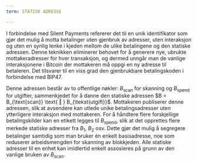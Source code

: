 ```yaml
---
term: STATISK ADRESSE

---
```

I forbindelse med Silent Payments refererer det til en unik identifikator som gjør det mulig å motta betalinger uten gjenbruk av adresser, uten interaksjon og uten en synlig lenke i kjeden mellom de ulike betalingene og den statiske adressen. Denne teknikken eliminerer behovet for å generere nye, ubrukte mottakeradresser for hver transaksjon, og dermed unngår man de vanlige interaksjonene i Bitcoin der mottakeren må oppgi en ny adresse til betaleren. Det tilsvarer til en viss grad den gjenbrukbare betalingskoden i forbindelse med BIP47.

Denne adressen består av to offentlige nøkler: $B_{\text{scan}}$ for skanning og $B_{\text{spend}}$ for utgifter, sammenkjedet for å danne den statiske adressen $B = B_{\text{scan}} \text{ ‖ } B_{\tekst{utgift}}$. Mottakeren publiserer denne adressen, slik at avsendere kan utlede unike betalingsadresser uten ytterligere interaksjon med mottakeren. For å håndtere flere forskjellige betalingskilder kan en etikett legges til $B_{\text{spend}}$, slik at det opprettes flere merkede statiske adresser fra $B_1$, $B_2$ osv. Dette gjør det mulig å segregere betalinger samtidig som man bruker én enkelt basisadresse, noe som reduserer arbeidsmengden for skanning av blokkjeden. Alle statiske adresser til en enhet kan imidlertid enkelt assosieres på grunn av den vanlige bruken av $B_{\text{scan}}$.